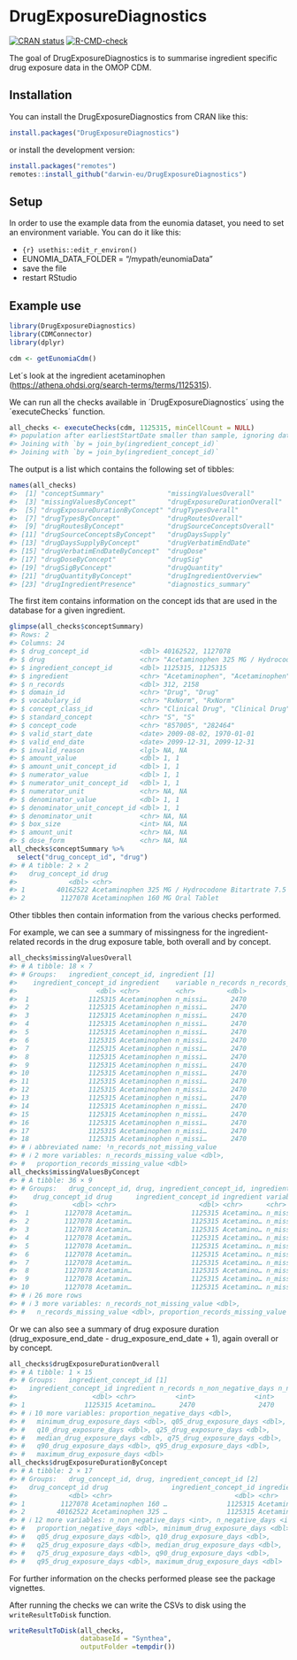 
<!-- README.md is generated from README.Rmd. Please edit that file -->

# DrugExposureDiagnostics

<!-- badges: start -->

[![CRAN
status](https://www.r-pkg.org/badges/version/DrugExposureDiagnostics)](https://CRAN.R-project.org/package=DrugExposureDiagnostics)
[![R-CMD-check](https://github.com/darwin-eu/DrugExposureDiagnostics/workflows/R-CMD-check/badge.svg)](https://github.com/darwin-eu/DrugExposureDiagnostics/actions)
<!-- badges: end -->

The goal of DrugExposureDiagnostics is to summarise ingredient specific
drug exposure data in the OMOP CDM.

## Installation

You can install the DrugExposureDiagnostics from CRAN like this:

``` r
install.packages("DrugExposureDiagnostics")
```

or install the development version:

``` r
install.packages("remotes")
remotes::install_github("darwin-eu/DrugExposureDiagnostics")
```

## Setup

In order to use the example data from the eunomia dataset, you need to
set an environment variable. You can do it like this:

- `{r} usethis::edit_r_environ()`
- EUNOMIA_DATA_FOLDER = “/mypath/eunomiaData”
- save the file
- restart RStudio

## Example use

``` r
library(DrugExposureDiagnostics)
library(CDMConnector)
library(dplyr)
```

``` r
cdm <- getEunomiaCdm()
```

Let´s look at the ingredient acetaminophen
(<https://athena.ohdsi.org/search-terms/terms/1125315>).

We can run all the checks available in ´DrugExposureDiagnostics´ using
the ´executeChecks´ function.

``` r
all_checks <- executeChecks(cdm, 1125315, minCellCount = NULL)
#> population after earliestStartDate smaller than sample, ignoring date for sampling
#> Joining with `by = join_by(ingredient_concept_id)`
#> Joining with `by = join_by(ingredient_concept_id)`
```

The output is a list which contains the following set of tibbles:

``` r
names(all_checks)
#>  [1] "conceptSummary"                "missingValuesOverall"         
#>  [3] "missingValuesByConcept"        "drugExposureDurationOverall"  
#>  [5] "drugExposureDurationByConcept" "drugTypesOverall"             
#>  [7] "drugTypesByConcept"            "drugRoutesOverall"            
#>  [9] "drugRoutesByConcept"           "drugSourceConceptsOverall"    
#> [11] "drugSourceConceptsByConcept"   "drugDaysSupply"               
#> [13] "drugDaysSupplyByConcept"       "drugVerbatimEndDate"          
#> [15] "drugVerbatimEndDateByConcept"  "drugDose"                     
#> [17] "drugDoseByConcept"             "drugSig"                      
#> [19] "drugSigByConcept"              "drugQuantity"                 
#> [21] "drugQuantityByConcept"         "drugIngredientOverview"       
#> [23] "drugIngredientPresence"        "diagnostics_summary"
```

The first item contains information on the concept ids that are used in
the database for a given ingredient.

``` r
glimpse(all_checks$conceptSummary)
#> Rows: 2
#> Columns: 24
#> $ drug_concept_id             <dbl> 40162522, 1127078
#> $ drug                        <chr> "Acetaminophen 325 MG / Hydrocodone Bitart…
#> $ ingredient_concept_id       <dbl> 1125315, 1125315
#> $ ingredient                  <chr> "Acetaminophen", "Acetaminophen"
#> $ n_records                   <dbl> 312, 2158
#> $ domain_id                   <chr> "Drug", "Drug"
#> $ vocabulary_id               <chr> "RxNorm", "RxNorm"
#> $ concept_class_id            <chr> "Clinical Drug", "Clinical Drug"
#> $ standard_concept            <chr> "S", "S"
#> $ concept_code                <chr> "857005", "282464"
#> $ valid_start_date            <date> 2009-08-02, 1970-01-01
#> $ valid_end_date              <date> 2099-12-31, 2099-12-31
#> $ invalid_reason              <lgl> NA, NA
#> $ amount_value                <dbl> 1, 1
#> $ amount_unit_concept_id      <dbl> 1, 1
#> $ numerator_value             <dbl> 1, 1
#> $ numerator_unit_concept_id   <dbl> 1, 1
#> $ numerator_unit              <chr> NA, NA
#> $ denominator_value           <dbl> 1, 1
#> $ denominator_unit_concept_id <dbl> 1, 1
#> $ denominator_unit            <chr> NA, NA
#> $ box_size                    <int> NA, NA
#> $ amount_unit                 <chr> NA, NA
#> $ dose_form                   <chr> NA, NA
all_checks$conceptSummary %>% 
  select("drug_concept_id", "drug")
#> # A tibble: 2 × 2
#>   drug_concept_id drug                                                          
#>             <dbl> <chr>                                                         
#> 1        40162522 Acetaminophen 325 MG / Hydrocodone Bitartrate 7.5 MG Oral Tab…
#> 2         1127078 Acetaminophen 160 MG Oral Tablet
```

Other tibbles then contain information from the various checks
performed.

For example, we can see a summary of missingness for the
ingredient-related records in the drug exposure table, both overall and
by concept.

``` r
all_checks$missingValuesOverall
#> # A tibble: 18 × 7
#> # Groups:   ingredient_concept_id, ingredient [1]
#>    ingredient_concept_id ingredient    variable n_records n_records_not_missin…¹
#>                    <dbl> <chr>         <chr>        <dbl>                  <dbl>
#>  1               1125315 Acetaminophen n_missi…      2470                   2470
#>  2               1125315 Acetaminophen n_missi…      2470                   2470
#>  3               1125315 Acetaminophen n_missi…      2470                   2158
#>  4               1125315 Acetaminophen n_missi…      2470                   2470
#>  5               1125315 Acetaminophen n_missi…      2470                      0
#>  6               1125315 Acetaminophen n_missi…      2470                   2470
#>  7               1125315 Acetaminophen n_missi…      2470                   2470
#>  8               1125315 Acetaminophen n_missi…      2470                   2470
#>  9               1125315 Acetaminophen n_missi…      2470                      0
#> 10               1125315 Acetaminophen n_missi…      2470                   2470
#> 11               1125315 Acetaminophen n_missi…      2470                   2470
#> 12               1125315 Acetaminophen n_missi…      2470                   2470
#> 13               1125315 Acetaminophen n_missi…      2470                   2470
#> 14               1125315 Acetaminophen n_missi…      2470                   2470
#> 15               1125315 Acetaminophen n_missi…      2470                   2470
#> 16               1125315 Acetaminophen n_missi…      2470                   2470
#> 17               1125315 Acetaminophen n_missi…      2470                      0
#> 18               1125315 Acetaminophen n_missi…      2470                      0
#> # ℹ abbreviated name: ¹​n_records_not_missing_value
#> # ℹ 2 more variables: n_records_missing_value <dbl>,
#> #   proportion_records_missing_value <dbl>
all_checks$missingValuesByConcept
#> # A tibble: 36 × 9
#> # Groups:   drug_concept_id, drug, ingredient_concept_id, ingredient [2]
#>    drug_concept_id drug      ingredient_concept_id ingredient variable n_records
#>              <dbl> <chr>                     <dbl> <chr>      <chr>        <dbl>
#>  1         1127078 Acetamin…               1125315 Acetamino… n_missi…      2158
#>  2         1127078 Acetamin…               1125315 Acetamino… n_missi…      2158
#>  3         1127078 Acetamin…               1125315 Acetamino… n_missi…      2158
#>  4         1127078 Acetamin…               1125315 Acetamino… n_missi…      2158
#>  5         1127078 Acetamin…               1125315 Acetamino… n_missi…      2158
#>  6         1127078 Acetamin…               1125315 Acetamino… n_missi…      2158
#>  7         1127078 Acetamin…               1125315 Acetamino… n_missi…      2158
#>  8         1127078 Acetamin…               1125315 Acetamino… n_missi…      2158
#>  9         1127078 Acetamin…               1125315 Acetamino… n_missi…      2158
#> 10         1127078 Acetamin…               1125315 Acetamino… n_missi…      2158
#> # ℹ 26 more rows
#> # ℹ 3 more variables: n_records_not_missing_value <dbl>,
#> #   n_records_missing_value <dbl>, proportion_records_missing_value <dbl>
```

Or we can also see a summary of drug exposure duration
(drug_exposure_end_date - drug_exposure_end_date + 1), again overall or
by concept.

``` r
all_checks$drugExposureDurationOverall
#> # A tibble: 1 × 15
#> # Groups:   ingredient_concept_id [1]
#>   ingredient_concept_id ingredient n_records n_non_negative_days n_negative_days
#>                   <dbl> <chr>          <int>               <int>           <int>
#> 1               1125315 Acetamino…      2470                2470               0
#> # ℹ 10 more variables: proportion_negative_days <dbl>,
#> #   minimum_drug_exposure_days <dbl>, q05_drug_exposure_days <dbl>,
#> #   q10_drug_exposure_days <dbl>, q25_drug_exposure_days <dbl>,
#> #   median_drug_exposure_days <dbl>, q75_drug_exposure_days <dbl>,
#> #   q90_drug_exposure_days <dbl>, q95_drug_exposure_days <dbl>,
#> #   maximum_drug_exposure_days <dbl>
all_checks$drugExposureDurationByConcept
#> # A tibble: 2 × 17
#> # Groups:   drug_concept_id, drug, ingredient_concept_id [2]
#>   drug_concept_id drug                ingredient_concept_id ingredient n_records
#>             <dbl> <chr>                               <dbl> <chr>          <int>
#> 1         1127078 Acetaminophen 160 …               1125315 Acetamino…      2158
#> 2        40162522 Acetaminophen 325 …               1125315 Acetamino…       312
#> # ℹ 12 more variables: n_non_negative_days <int>, n_negative_days <int>,
#> #   proportion_negative_days <dbl>, minimum_drug_exposure_days <dbl>,
#> #   q05_drug_exposure_days <dbl>, q10_drug_exposure_days <dbl>,
#> #   q25_drug_exposure_days <dbl>, median_drug_exposure_days <dbl>,
#> #   q75_drug_exposure_days <dbl>, q90_drug_exposure_days <dbl>,
#> #   q95_drug_exposure_days <dbl>, maximum_drug_exposure_days <dbl>
```

For further information on the checks performed please see the package
vignettes.

After running the checks we can write the CSVs to disk using the
`writeResultToDisk` function.

``` r
writeResultToDisk(all_checks,
                  databaseId = "Synthea", 
                  outputFolder =tempdir())
```
